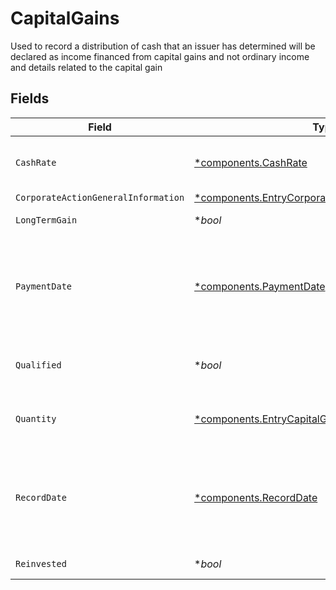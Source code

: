 # CapitalGains

Used to record a distribution of cash that an issuer has determined will be declared as income financed from capital gains and not ordinary income and details related to the capital gain


## Fields

| Field                                                                                                                                                                         | Type                                                                                                                                                                          | Required                                                                                                                                                                      | Description                                                                                                                                                                   | Example                                                                                                                                                                       |
| ----------------------------------------------------------------------------------------------------------------------------------------------------------------------------- | ----------------------------------------------------------------------------------------------------------------------------------------------------------------------------- | ----------------------------------------------------------------------------------------------------------------------------------------------------------------------------- | ----------------------------------------------------------------------------------------------------------------------------------------------------------------------------- | ----------------------------------------------------------------------------------------------------------------------------------------------------------------------------- |
| `CashRate`                                                                                                                                                                    | [*components.CashRate](../../models/components/cashrate.md)                                                                                                                   | :heavy_minus_sign:                                                                                                                                                            | The rate (raw value, not a percentage, example: 50% will be .5 in this field) at which cash will be disbursed to the shareholder                                              | {<br/>"value": "0.25"<br/>}                                                                                                                                                   |
| `CorporateActionGeneralInformation`                                                                                                                                           | [*components.EntryCorporateActionGeneralInformation](../../models/components/entrycorporateactiongeneralinformation.md)                                                       | :heavy_minus_sign:                                                                                                                                                            | Common fields for corporate actions                                                                                                                                           |                                                                                                                                                                               |
| `LongTermGain`                                                                                                                                                                | **bool*                                                                                                                                                                       | :heavy_minus_sign:                                                                                                                                                            | Corresponds to corporateactions.announcement.capital_gains                                                                                                                    | false                                                                                                                                                                         |
| `PaymentDate`                                                                                                                                                                 | [*components.PaymentDate](../../models/components/paymentdate.md)                                                                                                             | :heavy_minus_sign:                                                                                                                                                            | The anticipated payment date at the depository                                                                                                                                | {<br/>"day": 14,<br/>"month": 5,<br/>"year": 2024<br/>}                                                                                                                       |
| `Qualified`                                                                                                                                                                   | **bool*                                                                                                                                                                       | :heavy_minus_sign:                                                                                                                                                            | Identifies whether dividend income is potentially qualified for the lower maximum individual federal tax rate under the Jobs and Growth Tax Relief Reconciliation Act of 2003 | false                                                                                                                                                                         |
| `Quantity`                                                                                                                                                                    | [*components.EntryCapitalGainsQuantity](../../models/components/entrycapitalgainsquantity.md)                                                                                 | :heavy_minus_sign:                                                                                                                                                            | Corresponds to the position's trade quantity                                                                                                                                  | {<br/>"value": "0.25"<br/>}                                                                                                                                                   |
| `RecordDate`                                                                                                                                                                  | [*components.RecordDate](../../models/components/recorddate.md)                                                                                                               | :heavy_minus_sign:                                                                                                                                                            | The date on which positions are recorded in order to calculate entitlement                                                                                                    | {<br/>"day": 14,<br/>"month": 5,<br/>"year": 2024<br/>}                                                                                                                       |
| `Reinvested`                                                                                                                                                                  | **bool*                                                                                                                                                                       | :heavy_minus_sign:                                                                                                                                                            | Indicates whether the cash dividend was reinvested                                                                                                                            | false                                                                                                                                                                         |